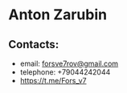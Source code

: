# Anton Zarubin

## Contacts:
* email: forsve7rov@gmail.com
* telephone: +79044242044
* https://t.me/Fors_v7

